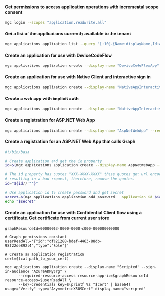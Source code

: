   #### Get permissions to access application operations with incremental scope consent

 ```sh
 mgc login --scopes "application.readwrite.all"
 ```

#### Get a list of the applications currently available to the tenant
```sh
mgc applications application list --query "[:10].{Name:displayName,Id:appId,SignInAudience:signInAudience}"
```

 #### Create an application for use with DeviceCodeFlow

```sh
mgc applications application create --display-name "DeviceCodeFlowApp" --is-fallback-public-client --public-client redirect-uris="https://login.microsoftonline.com/common/oauth2/nativeclient"
```

#### Create an application for use with  Native Client and  interactive sign in

```sh
mgc applications application create --display-name "NativeAppInteractiveFlow" --is-fallback-public-client --public-client redirect-uris="http://localhost"
```

#### Create a web app with implicit auth

```sh
mgc applications application create --display-name "NativeAppInteractiveFlow" --redirect-uris="http://localhost" --implicit-grant-settings enable-access-token-issuance=true enable-id-token-issuance=true
```

#### Create a registration for ASP.NET Web App

```sh
mgc applications application create --display-name "AspNetWebApp" --redirect-uris="https://localhost:5001/signin-oidc" --implicit-grant-settings enable-id-token-issuance=true --required-resource-access resource-app-id="00000003-0000-0000-c000-000000000000" resource-access='{"type":"Scope","id":"e1fe6dd8-ba31-4d61-89e7-88639da4683d"}'
```

#### Create a registration for an ASP.NET Web App that calls Graph
```sh
#!/bin/bash

# Create application and get the id property
id=$(mgc applications application create --display-name AspNetWebApp --redirect-uris=https://localhost:5001/signin-oidc --logout-url https://localhost:5001/signout-oidc --implicit-grant-settings enable-id-token-issuance=true --required-resource-access resource-app-id=00000003-0000-0000-c000-000000000000 resource-access='{"type":"Scope","id":"e1fe6dd8-ba31-4d61-89e7-88639da4683d"}' --query id)

# The id property has quotes "XXX-XXXX-XXXX" these quotes get url encoded when running the add-password command
# resulting in a bad request, therefore, remove the quotes.
id="${id//'"'}"

# Use application id to create password and get secret
secret=$(mgc applications application add-password --application-id $id)
echo "$secret"
```


#### Create an application for use with Confidential Client flow using a certificate. Get certificate from current user store

```shell
graphResourceId=00000003-0000-0000-c000-000000000000

# Graph permissions constant
userReadAll='{"id":"df021288-bdef-4463-88db-98f22de89214","type":"Role"}'

# Create an application registration
cert=$(cat path_to_your_cert)

mgc applications application create --display-name "Scripted" --sign-in-audience "AzureADMyOrg" \
      --required-resource-access resource-app-id=$graphResourceId resource-access=$userReadAll \
      --key-credentials key=$(printf %s "$cert" | base64) usage="Verify" type="AsymmetricX509Cert" display-name="scripted"
```

